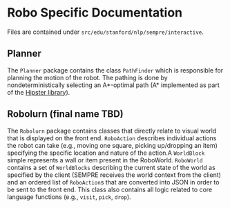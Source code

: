 # Robo Specific Documentation

Files are contained under `src/edu/stanford/nlp/sempre/interactive`.

## Planner

The `Planner` package contains the class `PathFinder` which is responsible for
planning the motion of the robot. The pathing is done by nondeterministically
selecting an A\*-optimal path (A\* implemented as part of the
[Hipster library](https://github.com/citiususc/hipster)).

## Robolurn (final name TBD)

The `Robolurn` package contains classes that directly relate to visual world
that is displayed on the front end. `RoboAction` describes individual actions
the robot can take (e.g., moving one square, picking up/dropping an item)
specifying the specific location and nature of the action.A `WorldBlock` simple
represents a wall or item present in the RoboWorld. `RoboWorld` contains a set
of `WorldBlocks` describing the current state of the world as specified by the
client (SEMPRE receives the world context from the client) and an ordered list
of `RoboAction`s that are converted into JSON in order to be sent to the front
end. This class also contains all logic related to core language functions (e.g.,
`visit`, `pick`, `drop`).
